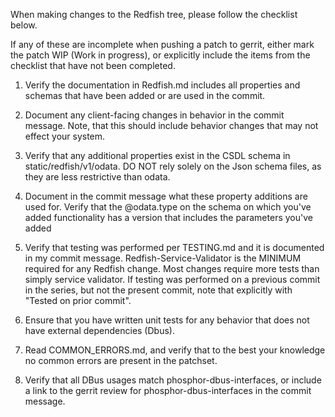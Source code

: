 When making changes to the Redfish tree, please follow the checklist below.

If any of these are incomplete when pushing a patch to gerrit, either mark the
patch WIP (Work in progress), or explicitly include the items from the
checklist that have not been completed.

1. Verify the documentation in Redfish.md includes all properties and schemas that
have been added or are used in the commit.

2. Document any client-facing changes in behavior in the commit message.  Note,
that this should include behavior changes that may not effect your system.

3. Verify that any additional properties exist in the CSDL schema in
static/redfish/v1/odata.  DO NOT rely solely on the Json schema files, as they
are less restrictive than odata.

4. Document in the commit message what these property additions are used for.
Verify that the @odata.type on the schema on which you've added
functionality has a version that includes the parameters you've added

5. Verify that testing was performed per TESTING.md and it is
documented in my commit message.  Redfish-Service-Validator is the MINIMUM
required for any Redfish change.  Most changes require more tests than simply
service validator.  If testing was performed on a previous commit in the
series, but not the present commit, note that explicitly with "Tested on prior
commit".

6. Ensure that you have written unit tests for any behavior that does not have
external dependencies (Dbus).

7. Read COMMON\_ERRORS.md, and verify that to the best your knowledge no common
errors are present in the patchset.

8. Verify that all DBus usages match phosphor-dbus-interfaces, or include a link
to the gerrit review for phosphor-dbus-interfaces in the commit message.

